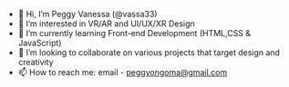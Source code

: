 - 👋 Hi, I’m Peggy Vanessa (@vassa33)
- 👀 I’m interested in VR/AR and UI/UX/XR Design
- 🌱 I’m currently learning Front-end Development (HTML,CSS & JavaScript)
- 💞️ I’m looking to collaborate on various projects that target design and creativity
- 📫 How to reach me: email - peggyongoma@gmail.com

